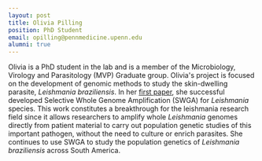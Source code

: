 ```yaml
---
layout: post
title: Olivia Pilling
position: PhD Student
email: opilling@pennmedicine.upenn.edu
alumni: true
---
```


Olivia is a PhD student in the lab and is a member of the Microbiology, Virology and Parasitology (MVP) Graduate group.  Olivia's project is focused on the development of genomic methods to study the skin-dwelling parasite, *Leishmania braziliensis*.  In her [first paper](https://doi.org/10.1371/journal.ppat.1011230), she successful developed Selective Whole Genome Amplification (SWGA) for *Leishmania* species. This work constitutes a breakthrough for the leishmania research field since it allows researchers to amplify whole *Leishmania* genomes directly from patient material to carry out population genetic studies of this important pathogen, without the need to culture or enrich parasites. She continues to use SWGA to study the population genetics of *Leishmania braziliensis* across South America.

